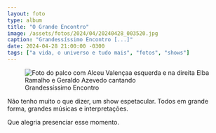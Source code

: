 ```yaml
---
layout: foto
type: album
title: "O Grande Encontro"
image: /assets/fotos/2024/04/20240428_003520.jpg
caption: "Grandessíssimo Encontro [...]"
date: 2024-04-28 21:00:00 -0300
tags: ["a vida, o universo e tudo mais", "fotos", "shows"]
---
```

<figure class="foto-post">
            <img src="{{ site.baseurl }}/assets/fotos/2024/04/20240428_003520.jpg" alt="Foto do palco com Alceu Valençaa esquerda e na direita Elba Ramalho e Geraldo Azevedo cantando" title="Que Grande Encontro">
<figcaption>Grandessíssimo Encontro</figcaption>
</figure>
Não tenho muito o que dizer, um show espetacular. Todos em grande forma, grandes músicas e interpretações.  

Que alegria presenciar esse momento.